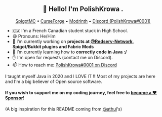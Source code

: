 <h2 align="center">👋 Hello! I'm PolishKrowa .</h2>
<p align="center">
  <a href="https://www.spigotmc.org/resources/authors/polishkrowa.316048/">SpigotMC</a> •
  <a href="https://www.curseforge.com/members/polishkrowa/projects">CurseForge</a> •
  <a href="https://modrinth.com/user/Mrredstone5230">Modrinth</a> •
  <a href="https://discordapp.com/users/221640574048927756">Discord (PolishKrowa#0001)</a>
</p>

- 🇨🇦 I'm a French Canadian student stuck in High School.
- 😄 Pronouns: He/Him
- 🔭 I’m currently working on **projects at [@Redserv-Network](https://github.com/redserv-network), Spigot/Bukkit plugins and Fabric Mods**
- 🌱 I’m currently learning how to **correctly code in Java :/**
- ✋ I'm open for requests (contact me on Discord).
- 📫 How to reach me: [PolishKrowa#0001 on Discord](https://discordapp.com/users/221640574048927756)


 I taught myself Java in 2020 and I LOVE IT !! Most of my projects are here and I'm a big believer of Open source software.
 
 #### If you wish to support me on my coding journey, feel free to [become a ❤️ Sponsor](https://github.com/sponsors/Mrredstone5230)!

(A big inspiration for this README coming from [@athul](https://github.com/athul)'s)
<!--
**Mrredstone5230/Mrredstone5230** is a ✨ _special_ ✨ repository because its `README.md` (this file) appears on your GitHub profile.

Here are some ideas to get you started:

- 🔭 I’m currently working on ...
- 🌱 I’m currently learning ...
- 👯 I’m looking to collaborate on ...
- 🤔 I’m looking for help with ...
- 💬 Ask me about ...
- 📫 How to reach me: ...
- 😄 Pronouns: ...
- ⚡ Fun fact: ...
-->

